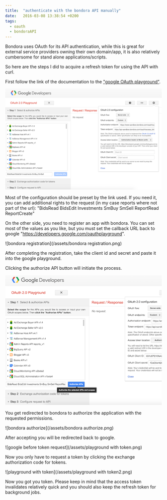 ```yaml
---
title:  "authenticate with the bondora API manually"
date:   2016-03-08 13:38:54 +0200
tags:
  - oauth
  - bondoraAPI
---
```

Bondora uses OAuth for its API authentication, while this is great for external service providers owning their own domain/app, it is also relatively cumbersome for stand alone applications/scripts.

So here are the steps I did to acquire a refresh token for using the API with curl.

First follow the link of the documentation to the ["google OAuth playground"](https://developers.google.com/oauthplayground/#step1&scopes=BidsRead%20BidsEdit%20Investments%20SmBuy%20SmSell&url=https%3A//&content_type=application/json&http_method=GET&useDefaultOauthCred=unchecked&oauthEndpointSelect=Custom&oauthAuthEndpointValue=https%3a%2f%2fwww.bondora.com/oauth/authorize&oauthTokenEndpointValue=https%3a%2f%2fapi.bondora.com/oauth/access_token&includeCredentials=unchecked&accessTokenType=bearer&autoRefreshToken=unchecked&accessType=offline&forceAprovalPrompt=checked&response_type=code).

![playground](/assets/playground-before-anything.png)

Most of the configuration should be preset by the link used.
If you need it, you can add additional rights to the request (in my case reports where not part of the url):
"BidsRead BidsEdit Investments SmBuy SmSell ReportRead ReportCreate"

On the other side, you need to register an app with bondora. You can set most of the values as you like, but you must set the callback URL back to google "https://developers.google.com/oauthplayground".

![bondora registration](/assets/bondora registration.png)

After completing the registration, take the client id and secret and paste it into the google playground.

Clicking the authorize API button will initiate the process.

![playground authorize](/assets/playground-authorize.png)

You get redirected to bondora to authorize the application with the requested permissions.

![bondora authorize](/assets/bondora authorize.png)

After accepting you will be redirected back to google.

![google before token request](/assets/playground with token.png)

Now you only have to request a token by clicking the exchange authorization code for tokens.

![playground with token](/assets/playground with token2.png)

Now you got you token. Please keep in mind that the access token invalidates relatively quick and you should also keep the refresh token for background jobs.
